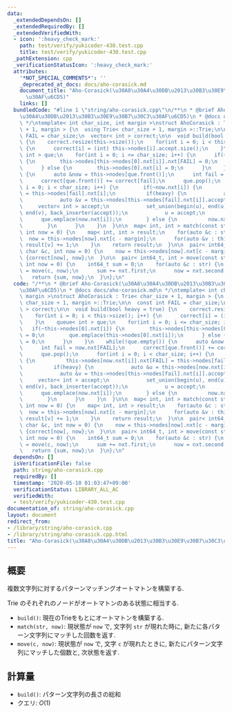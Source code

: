 ```yaml
---
data:
  _extendedDependsOn: []
  _extendedRequiredBy: []
  _extendedVerifiedWith:
  - icon: ':heavy_check_mark:'
    path: test/verify/yukicoder-430.test.cpp
    title: test/verify/yukicoder-430.test.cpp
  _pathExtension: cpp
  _verificationStatusIcon: ':heavy_check_mark:'
  attributes:
    '*NOT_SPECIAL_COMMENTS*': ''
    _deprecated_at_docs: docs/aho-corasick.md
    document_title: "Aho-Corasick(\u30A8\u30A4\u30DB\u2013\u30B3\u30E9\u30B7\u30C3\
      \u30AF\u6CD5)"
    links: []
  bundledCode: "#line 1 \"string/aho-corasick.cpp\"\n/**\n * @brief Aho-Corasick(\u30A8\
    \u30A4\u30DB\u2013\u30B3\u30E9\u30B7\u30C3\u30AF\u6CD5)\n * @docs docs/aho-corasick.md\n\
    \ */\ntemplate< int char_size, int margin >\nstruct AhoCorasick : Trie< char_size\
    \ + 1, margin > {\n  using Trie< char_size + 1, margin >::Trie;\n\n  const int\
    \ FAIL = char_size;\n  vector< int > correct;\n\n  void build(bool heavy = true)\
    \ {\n    correct.resize(this->size());\n    for(int i = 0; i < this->size(); i++)\
    \ {\n      correct[i] = (int) this->nodes[i].accept.size();\n    }\n    queue<\
    \ int > que;\n    for(int i = 0; i <= char_size; i++) {\n      if(~this->nodes[0].nxt[i])\
    \ {\n        this->nodes[this->nodes[0].nxt[i]].nxt[FAIL] = 0;\n        que.emplace(this->nodes[0].nxt[i]);\n\
    \      } else {\n        this->nodes[0].nxt[i] = 0;\n      }\n    }\n    while(!que.empty())\
    \ {\n      auto &now = this->nodes[que.front()];\n      int fail = now.nxt[FAIL];\n\
    \      correct[que.front()] += correct[fail];\n      que.pop();\n      for(int\
    \ i = 0; i < char_size; i++) {\n        if(~now.nxt[i]) {\n          this->nodes[now.nxt[i]].nxt[FAIL]\
    \ = this->nodes[fail].nxt[i];\n          if(heavy) {\n            auto &u = this->nodes[now.nxt[i]].accept;\n\
    \            auto &v = this->nodes[this->nodes[fail].nxt[i]].accept;\n       \
    \     vector< int > accept;\n            set_union(begin(u), end(u), begin(v),\
    \ end(v), back_inserter(accept));\n            u = accept;\n          }\n    \
    \      que.emplace(now.nxt[i]);\n        } else {\n          now.nxt[i] = this->nodes[fail].nxt[i];\n\
    \        }\n      }\n    }\n  }\n\n  map< int, int > match(const string &str,\
    \ int now = 0) {\n    map< int, int > result;\n    for(auto &c : str) {\n    \
    \  now = this->nodes[now].nxt[c - margin];\n      for(auto &v : this->nodes[now].accept)\
    \ result[v] += 1;\n    }\n    return result;\n  }\n\n  pair< int64_t, int > move(const\
    \ char &c, int now = 0) {\n    now = this->nodes[now].nxt[c - margin];\n    return\
    \ {correct[now], now};\n  }\n\n  pair< int64_t, int > move(const string &str,\
    \ int now = 0) {\n    int64_t sum = 0;\n    for(auto &c : str) {\n      auto nxt\
    \ = move(c, now);\n      sum += nxt.first;\n      now = nxt.second;\n    }\n \
    \   return {sum, now};\n  }\n};\n"
  code: "/**\n * @brief Aho-Corasick(\u30A8\u30A4\u30DB\u2013\u30B3\u30E9\u30B7\u30C3\
    \u30AF\u6CD5)\n * @docs docs/aho-corasick.md\n */\ntemplate< int char_size, int\
    \ margin >\nstruct AhoCorasick : Trie< char_size + 1, margin > {\n  using Trie<\
    \ char_size + 1, margin >::Trie;\n\n  const int FAIL = char_size;\n  vector< int\
    \ > correct;\n\n  void build(bool heavy = true) {\n    correct.resize(this->size());\n\
    \    for(int i = 0; i < this->size(); i++) {\n      correct[i] = (int) this->nodes[i].accept.size();\n\
    \    }\n    queue< int > que;\n    for(int i = 0; i <= char_size; i++) {\n   \
    \   if(~this->nodes[0].nxt[i]) {\n        this->nodes[this->nodes[0].nxt[i]].nxt[FAIL]\
    \ = 0;\n        que.emplace(this->nodes[0].nxt[i]);\n      } else {\n        this->nodes[0].nxt[i]\
    \ = 0;\n      }\n    }\n    while(!que.empty()) {\n      auto &now = this->nodes[que.front()];\n\
    \      int fail = now.nxt[FAIL];\n      correct[que.front()] += correct[fail];\n\
    \      que.pop();\n      for(int i = 0; i < char_size; i++) {\n        if(~now.nxt[i])\
    \ {\n          this->nodes[now.nxt[i]].nxt[FAIL] = this->nodes[fail].nxt[i];\n\
    \          if(heavy) {\n            auto &u = this->nodes[now.nxt[i]].accept;\n\
    \            auto &v = this->nodes[this->nodes[fail].nxt[i]].accept;\n       \
    \     vector< int > accept;\n            set_union(begin(u), end(u), begin(v),\
    \ end(v), back_inserter(accept));\n            u = accept;\n          }\n    \
    \      que.emplace(now.nxt[i]);\n        } else {\n          now.nxt[i] = this->nodes[fail].nxt[i];\n\
    \        }\n      }\n    }\n  }\n\n  map< int, int > match(const string &str,\
    \ int now = 0) {\n    map< int, int > result;\n    for(auto &c : str) {\n    \
    \  now = this->nodes[now].nxt[c - margin];\n      for(auto &v : this->nodes[now].accept)\
    \ result[v] += 1;\n    }\n    return result;\n  }\n\n  pair< int64_t, int > move(const\
    \ char &c, int now = 0) {\n    now = this->nodes[now].nxt[c - margin];\n    return\
    \ {correct[now], now};\n  }\n\n  pair< int64_t, int > move(const string &str,\
    \ int now = 0) {\n    int64_t sum = 0;\n    for(auto &c : str) {\n      auto nxt\
    \ = move(c, now);\n      sum += nxt.first;\n      now = nxt.second;\n    }\n \
    \   return {sum, now};\n  }\n};\n"
  dependsOn: []
  isVerificationFile: false
  path: string/aho-corasick.cpp
  requiredBy: []
  timestamp: '2020-05-10 01:03:47+09:00'
  verificationStatus: LIBRARY_ALL_AC
  verifiedWith:
  - test/verify/yukicoder-430.test.cpp
documentation_of: string/aho-corasick.cpp
layout: document
redirect_from:
- /library/string/aho-corasick.cpp
- /library/string/aho-corasick.cpp.html
title: "Aho-Corasick(\u30A8\u30A4\u30DB\u2013\u30B3\u30E9\u30B7\u30C3\u30AF\u6CD5)"
---
```

## 概要

複数文字列に対するパターンマッチングオートマトンを構築する.

Trie のそれぞれのノードがオートマトンのある状態に相当する.

* `build()`: 現在のTrieをもとにオートマトンを構築する.
* `match(str, now)`: 現状態が `now` で, 文字列 `str` が現れた時に, 新たに各パターン文字列にマッチした回数を返す.
* `move(c, now)`: 現状態が `now` で, 文字 `c` が現れたときに, 新たにパターン文字列にマッチした個数と, 次状態を返す.

## 計算量

* `build()`: パターン文字列の長さの総和
* クエリ: $O(1)$
